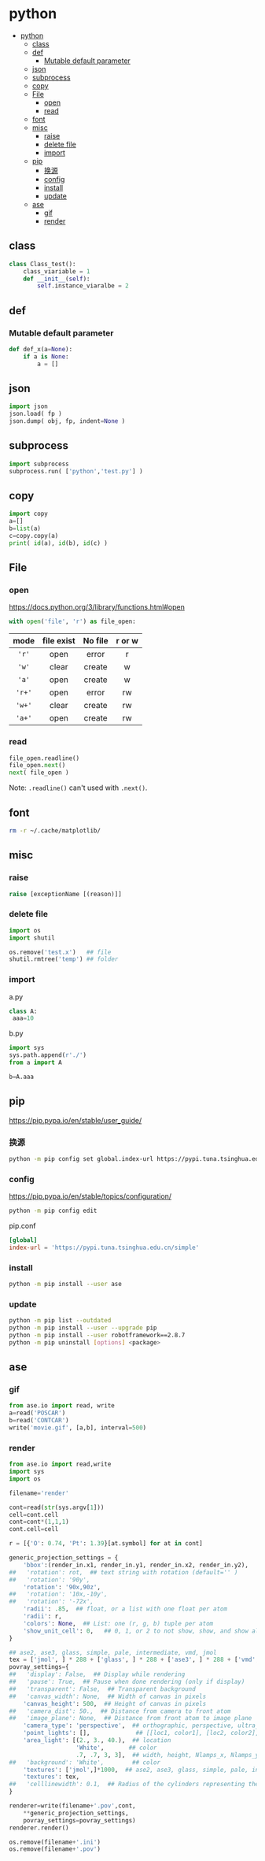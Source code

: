 # python

<!-- @import "[TOC]" {cmd="toc" depthFrom=1 depthTo=6 orderedList=false} -->

<!-- code_chunk_output -->

- [python](#python)
  - [class](#class)
  - [def](#def)
    - [Mutable default parameter](#mutable-default-parameter)
  - [json](#json)
  - [subprocess](#subprocess)
  - [copy](#copy)
  - [File](#file)
    - [open](#open)
    - [read](#read)
  - [font](#font)
  - [misc](#misc)
    - [raise](#raise)
    - [delete file](#delete-file)
    - [import](#import)
  - [pip](#pip)
    - [换源](#换源)
    - [config](#config)
    - [install](#install)
    - [update](#update)
  - [ase](#ase)
    - [gif](#gif)
    - [render](#render)

<!-- /code_chunk_output -->

## class

```py
class Class_test():
    class_viariable = 1
    def __init__(self):
        self.instance_viaralbe = 2
```

## def

### Mutable default parameter

```py
def def_x(a=None):
    if a is None:
        a = []
```

## json

```py
import json
json.load( fp )
json.dump( obj, fp, indent=None )
```

## subprocess

```python
import subprocess
subprocess.run( ['python','test.py'] )
```

## copy

```python
import copy
a=[]
b=list(a)
c=copy.copy(a)
print( id(a), id(b), id(c) )
```

## File

### open

<https://docs.python.org/3/library/functions.html#open>

```py
with open('file', 'r') as file_open:
```
|mode   |file exist |No file|r or w 
|:---:  |:-:        |:-:    |:---:  
|`'r'`  |open       |error  |r
|`'w'`  |clear      |create |w
|`'a'`  |open       |create |w
|`'r+'` |open       |error  |rw
|`'w+'` |clear      |create |rw
|`'a+'` |open       |create |rw

### read

```py
file_open.readline()
file_open.next()
next( file_open )
```

Note: `.readline()` can't used with `.next()`.

## font

```bash
rm -r ~/.cache/matplotlib/
```

## misc

### raise

```python
raise [exceptionName [(reason)]]
```

### delete file

```py
import os
import shutil

os.remove('test.x')   ## file
shutil.rmtree('temp') ## folder
```

### import

a.py

```py
class A:
 aaa=10
```

b.py

```py
import sys
sys.path.append(r'./')
from a import A

b=A.aaa
```

## pip

<https://pip.pypa.io/en/stable/user_guide/>

### 换源

```bash
python -m pip config set global.index-url https://pypi.tuna.tsinghua.edu.cn/simple
```

### config

<https://pip.pypa.io/en/stable/topics/configuration/>

```bash
python -m pip config edit
```

pip.conf

```conf
[global]
index-url = 'https://pypi.tuna.tsinghua.edu.cn/simple'
```

### install

```sh
python -m pip install --user ase
```

### update

```sh
python -m pip list --outdated
python -m pip install --user --upgrade pip
python -m pip install --user robotframework==2.8.7
python -m pip uninstall [options] <package>
```

## ase

### gif

```python
from ase.io import read, write
a=read('POSCAR')
b=read('CONTCAR')
write('movie.gif', [a,b], interval=500)
```

### render

```py
from ase.io import read,write
import sys
import os

filename='render'

cont=read(str(sys.argv[1]))
cell=cont.cell
cont=cont*(1,1,1)
cont.cell=cell

r = [{'O': 0.74, 'Pt': 1.39}[at.symbol] for at in cont]

generic_projection_settings = {
    'bbox':(render_in.x1, render_in.y1, render_in.x2, render_in.y2),
##   'rotation': rot,  ## text string with rotation (default='' )
##   'rotation': '90y',
    'rotation': '90x,90z',
##   'rotation': '10x,-10y',
##   'rotation': '-72x',
    'radii': .85,  ## float, or a list with one float per atom
    'radii': r,
    'colors': None,  ## List: one (r, g, b) tuple per atom
    'show_unit_cell': 0,   ## 0, 1, or 2 to not show, show, and show all of cell
}

## ase2, ase3, glass, simple, pale, intermediate, vmd, jmol
tex = ['jmol', ] * 288 + ['glass', ] * 288 + ['ase3', ] * 288 + ['vmd', ] * 288
povray_settings={
##   'display': False,  ## Display while rendering
##   'pause': True,  ## Pause when done rendering (only if display)
##   'transparent': False,  ## Transparent background
##   'canvas_width': None,  ## Width of canvas in pixels
    'canvas_height': 500,  ## Height of canvas in pixels
##   'camera_dist': 50.,  ## Distance from camera to front atom
##   'image_plane': None,  ## Distance from front atom to image plane
    'camera_type': 'perspective',  ## orthographic, perspective, ultra_wide_angle
    'point_lights': [],             ## [[loc1, color1], [loc2, color2],...]
    'area_light': [(2., 3., 40.),  ## location
                   'White',       ## color
                   .7, .7, 3, 3],  ## width, height, Nlamps_x, Nlamps_y
##   'background': 'White',        ## color
    'textures': ['jmol',]*1000,  ## ase2, ase3, glass, simple, pale, intermediate, vmd, jmol
    'textures': tex,
##   'celllinewidth': 0.1,  ## Radius of the cylinders representing the cell
}

renderer=write(filename+'.pov',cont,
    **generic_projection_settings,
    povray_settings=povray_settings)
renderer.render()

os.remove(filename+'.ini')
os.remove(filename+'.pov')
```
